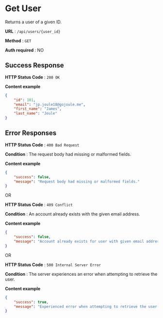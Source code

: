# Get User

Returns a user of a given ID.

**URL** : `/api/users/{user_id}`

**Method** : `GET`

**Auth required** : NO

## Success Response

**HTTP Status Code** : `200 OK`

**Content example**

```json
{
	"id": 101,
	"email": "jp.joule18@gojoule.me",
	"first_name": "James",
	"last_name": "Joule"
}
```

## Error Responses

**HTTP Status Code** : `400 Bad Request`

**Condition** : The request body had missing or malformed fields.

**Content example**

```json
{
	"success": false,
	"message": "Request body had missing or malformed fields."
}
```

OR

**HTTP Status Code** : `409 Conflict`

**Condition** : An account already exists with the given email address.

**Content example**

```json
{
	"success": false,
	"message": "Account already exists for user with given email address."
}
```

OR

**HTTP Status Code** : `500 Internal Server Error`

**Condition** : The server experiences an error when attempting to retrieve the user.

**Content example**

```json
{
	"success": true,
	"message": "Experienced error when attempting to retrieve the user."
}
```
